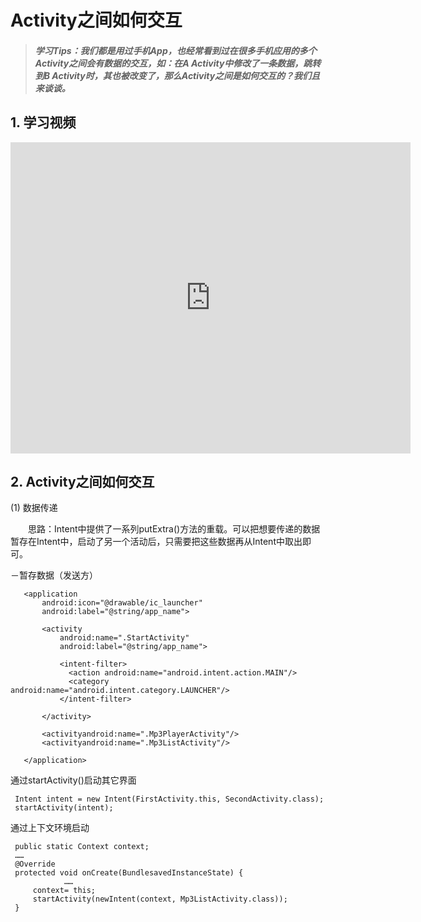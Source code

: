 # Activity之间如何交互

>##### 学习Tips：我们都是用过手机App，也经常看到过在很多手机应用的多个Activity之间会有数据的交互，如：在A Activity中修改了一条数据，跳转到B Activity时，其也被改变了，那么Activity之间是如何交互的？我们且来谈谈。

## 1. 学习视频

<iframe frameborder="0" width="640" height="498" src="https://v.qq.com/iframe/player.html?vid=z0180bhmznp&tiny=0&auto=0" allowfullscreen></iframe>

## 2. Activity之间如何交互

(1) 数据传递

　　思路：Intent中提供了一系列putExtra()方法的重载。可以把想要传递的数据暂存在Intent中，启动了另一个活动后，只需要把这些数据再从Intent中取出即可。
  
  －暂存数据（发送方）


 ```
    <application
        android:icon="@drawable/ic_launcher"
        android:label="@string/app_name">
        
        <activity
            android:name=".StartActivity"
            android:label="@string/app_name">
            
            <intent-filter>
              <action android:name="android.intent.action.MAIN"/>
              <category android:name="android.intent.category.LAUNCHER"/>
            </intent-filter>
            
        </activity>
        
        <activityandroid:name=".Mp3PlayerActivity"/>
        <activityandroid:name=".Mp3ListActivity"/>
        
    </application>
 ```
 
通过startActivity()启动其它界面
  
 ```
  Intent intent = new Intent(FirstActivity.this, SecondActivity.class);
  startActivity(intent);
 ```
 
 通过上下文环境启动
 
 ```
  public static Context context;
  ……
  @Override
  protected void onCreate(BundlesavedInstanceState) {
             ……
      context= this;
      startActivity(newIntent(context, Mp3ListActivity.class));
  }
 ```